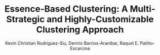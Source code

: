 ---
paperId: 30
author: Kevin Christian Rodríguez-Siu, Dennis Barrios-Aranibar, Raquel E. Patiño-Escarcina
publicationauthor: Rodríguez-Siu, K. C. et al.
title: "Essence-Based Clustering: A Multi-Strategic and Highly-Customizable Clustering Approach"
pdf: Poster_Kevin_Rodriguez-Siu.pdf
poster: --
alt: --
type: Poster
topic: Knowledge Representation and Reasoning
link: https://research.latinxinai.org/papers/neurips/2018/pdf/Poster_Kevin_Rodriguez-Siu.pdf
conference: neurips
year: 2018
tags: neurips-2018
location: Montreal, Canada
---